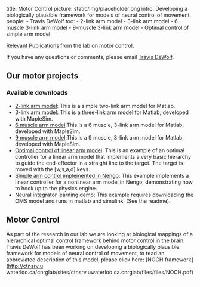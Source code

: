 title: Motor Control
picture: static/img/placeholder.png
intro: Developing a biologically plausible framework for models of neural control of movement.
people:
    - Travis DeWolf
toc:
    - 2-link arm model
    - 3-link arm model
    - 6-muscle 3-link arm model
    - 9-muscle 3-link arm model
    - Optimal control of simple arm model

[Relevant
Publications](http://ctnsrv.uwaterloo.ca/cnrglab/publications?f[search]=motor)
from the lab on motor control.

If you have any questions or comments, please email [Travis
DeWolf](http://ctnsrv.uwaterloo.ca/cnrglab/user/21#).

## Our motor projects

### Available downloads

  * [2-link arm model](motor-2link): This is a simple two-link arm model for Matlab.
  * [3-link arm model](motor-3link): This is a three-link arm model for Matlab, developed with MapleSim.
  * [6 muscle arm model](motor-6muscle):This is a 6 muscle, 3-link arm model for Matlab, developed with MapleSim.
  * [9 muscle arm model](motor-9muscle):This is a 9 muscle, 3-link arm model for Matlab, developed with MapleSim.
  * [Optimal control of linear arm model](motor-2linkopctrl): This is an example of an optimal controller for a linear arm model that implements a very basic hierarchy to guide the end-effector in a straight line to the target. The target is moved with the [w,s,a,d] keys.
  * [Simple arm control implemented in Nengo](?q=node/599): This example implements a linear controller for a nonlinear arm model in Nengo, demonstrating how to hook up to the physics engine.
  * [Neural integrator learning demo](http://compneuro.uwaterloo.ca/cnrglab/?q=system/files/NIdemo.zip): This example requires downloading the OMS model and runs in matlab and simulink. (See the readme).

## **Motor Control**

As part of the research in our lab we are looking at biological mappings of a
hierarchical optimal control framework behind motor control in the brain.
Travis DeWolf has been working on developing a biologically plausible
framework for models of neural control of movement, to read an abbreviated
description of this model, please click here: [NOCH framework](http://ctnsrv.u
waterloo.ca/cnrglab/sites/ctnsrv.uwaterloo.ca.cnrglab/files/files/NOCH.pdf).
